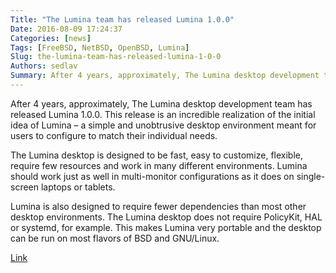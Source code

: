 ```yaml
---
Title: "The Lumina team has released Lumina 1.0.0"
Date: 2016-08-09 17:24:37
Categories: [news]
Tags: [FreeBSD, NetBSD, OpenBSD, Lumina]
Slug: the-lumina-team-has-released-lumina-1-0-0
Authors: sedlav
Summary: After 4 years, approximately, The Lumina desktop development team has released Lumina 1.0.0. This release is an incredible realization of the initial
---
```


After 4 years, approximately, The Lumina desktop development team has released Lumina 1.0.0. This release is an incredible realization of the initial idea of Lumina – a simple and unobtrusive desktop environment meant for users to configure to match their individual needs.

The Lumina desktop is designed to be fast, easy to customize, flexible, require few resources and work in many different environments. Lumina should work just as well in multi-monitor configurations as it does on single-screen laptops or tablets.

Lumina is also designed to require fewer dependencies than most other desktop environments. The Lumina desktop does not require PolicyKit, HAL or systemd, for example. This makes Lumina very portable and the desktop can be run on most flavors of BSD and GNU/Linux.

[Link](https://lumina-desktop.org/version-1-0-0-released/)
